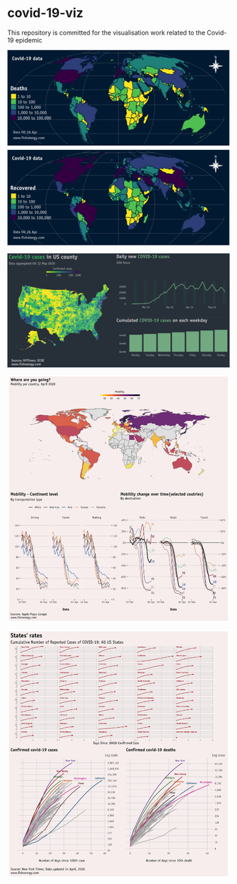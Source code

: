 # covid-19-viz

This repository is committed for the visualisation work related to the Covid-19 epidemic

![](26_Apr_20/photo/world.png)

![](12_May_20/photo/usa_case_patch.png)

![](17_Apr_20/mobility_patch.png)

![](14%20Apr%2020/us_patch.png)
